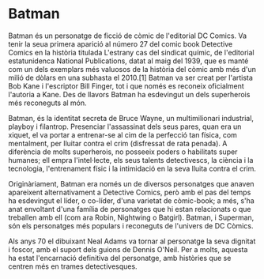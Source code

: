 # Batman

Batman és un personatge de ficció de còmic de l'editorial DC Comics. Va tenir la seua primera aparició al número 27 del comic book Detective Comics en la història titulada L'estrany cas del sindicat químic, de l'editorial estatunidenca National Publications, datat al maig del 1939, que es manté com un dels exemplars més valuosos de la història del còmic amb més d'un milió de dòlars en una subhasta el 2010.[1] Batman va ser creat per l'artista Bob Kane i l'escriptor Bill Finger, tot i que només es reconeix oficialment l'autoria a Kane. Des de llavors Batman ha esdevingut un dels superherois més reconeguts al món.

Batman, és la identitat secreta de Bruce Wayne, un multimilionari industrial, playboy i filantrop. Presenciar l'assassinat dels seus pares, quan era un xiquet, el va portar a entrenar-se al cim de la perfecció tan física, com mentalment, per lluitar contra el crim (disfressat de rata penada). A diferència de molts superherois, no posseeix poders o habilitats super humanes; ell empra l'intel·lecte, els seus talents detectivescs, la ciència i la tecnologia, l'entrenament físic i la intimidació en la seva lluita contra el crim.

Originàriament, Batman era només un de diversos personatges que anaven apareixent alternativament a Detective Comics, però amb el pas del temps ha esdevingut el líder, o co-líder, d'una varietat de còmic-book; a més, s'ha anat envoltant d'una família de personatges que hi estan relacionats o que treballen amb ell (com ara Robin, Nightwing o Batgirl). Batman, i Superman, són els personatges més populars i reconeguts de l'univers de DC Còmics.

Als anys 70 el dibuixant Neal Adams va tornar al personatge la seva dignitat i foscor, amb el suport dels guions de Dennis O'Neil. Per a molts, aquesta ha estat l'encarnació definitiva del personatge, amb històries que se centren més en trames detectivesques.

